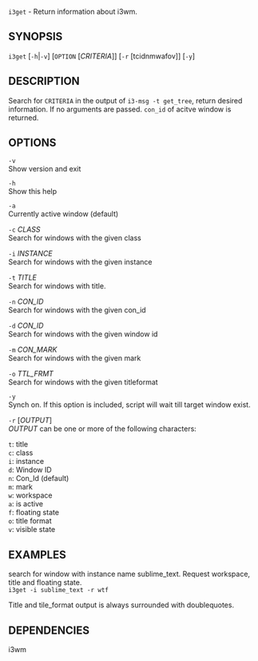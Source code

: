 

`i3get` - Return information about i3wm.

SYNOPSIS
--------

`i3get` [`-h`|`-v`] [`OPTION` [*CRITERIA*]] [`-r` [tcidnmwafov]] [`-y`]

DESCRIPTION
-----------

Search for `CRITERIA` in the output of `i3-msg -t get_tree`, 
return desired information. If no arguments are passed. 
`con_id` of acitve window is returned.

OPTIONS
-------

`-v`  
  Show version and exit

`-h`  
  Show this help

`-a`  
  Currently active window (default)

`-c` *CLASS*  
  Search for windows with the given class

`-i` *INSTANCE*  
  Search for windows with the given instance

`-t` *TITLE*  
  Search for windows with title.

`-n` *CON_ID*  
  Search for windows with the given con_id

`-d` *CON_ID*  
  Search for windows with the given window id

`-m` *CON_MARK*  
  Search for windows with the given mark

`-o` *TTL_FRMT*  
  Search for windows with the given titleformat

`-y`  
  Synch on. If this option is included, 
  script will wait till target window exist.

`-r` [*OUTPUT*]  
  *OUTPUT* can be one or more of the following 
  characters:   

  `t`: title  
  `c`: class  
  `i`: instance  
  `d`: Window ID  
  `n`: Con_Id (default)  
  `m`: mark  
  `w`: workspace  
  `a`: is active  
  `f`: floating state  
  `o`: title format  
  `v`: visible state  

EXAMPLES
--------
search for window with instance name sublime_text. Request
workspace, title and floating state.  
`i3get -i sublime_text -r wtf`  

Title and tile_format output is always surrounded
with doublequotes.

DEPENDENCIES
------------

i3wm
